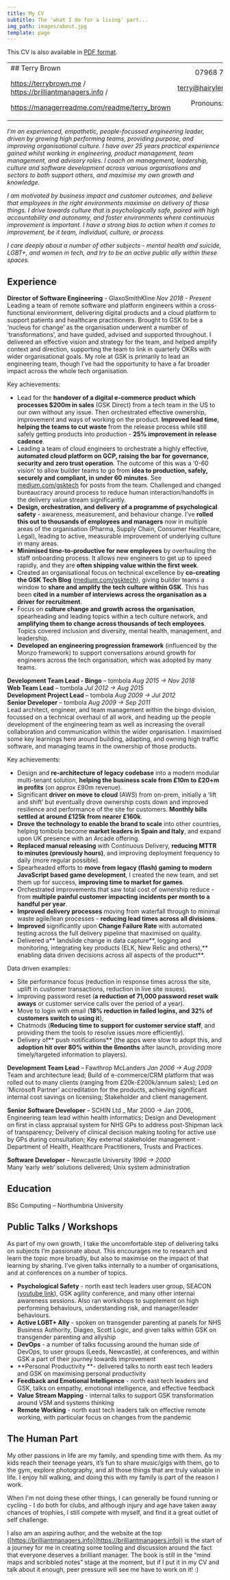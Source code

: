 ```yaml
---
title: My CV
subtitle: The 'what I do for a living' part...
img_path: images/about.jpg
template: page
---
```


This CV is also available in [PDF format](/assets/terry-brown-cv-april-2021.pdf).

<table>
  <tr>
   <td>## Terry Brown

<a href="https://terrybrown.me">https://terrybrown.me</a>   /  <a href="https://brilliantmanagers.info">https://brilliantmanagers.info</a> / 

<a href="https://managerreadme.com/readme/terry_brown">https://managerreadme.com/readme/terry_brown</a> 
   </td>
   <td style="text-align: right">
07968 765 139

terry@hairylemon.net

Pronouns: he/him
   </td>
  </tr>
</table>


_I’m an experienced, empathetic, people-focussed engineering leader, driven by growing high performing teams, providing purpose, and improving organisational culture.  I have over 25 years practical experience gained whilst working in engineering, product management, team management, and advisory roles. I coach on management, leadership, culture and software development across various organisations and sectors to both support others, and maximise my own growth and knowledge._

_I am motivated by business impact and customer outcomes, and believe that employees in the right environments maximise on delivery of those things. I drive towards culture that is psychologically safe, paired with high accountability and autonomy, and foster environments where continuous improvement is important.  I have a strong bias to action when it comes to improvement, be it team, individual, culture, or process._

_I care deeply about a number of other subjects - mental health and suicide, LGBT+, and women in tech, and try to be an active public ally within these spaces._


## Experience 

**Director of Software Engineering** - GlaxoSmithKline	_Nov 2018 - Present_
Leading a team of remote software and platform engineers within a cross-functional environment, delivering digital products and a cloud platform to support patients and healthcare practitioners.  Brought to GSK to be a ‘nucleus for change’ as the organisation underwent a number of ‘transformations’, and have guided, advised and supported throughout. I delivered an effective vision and strategy for the team, and helped amplify context and direction, supporting the team to  link in quarterly OKRs with wider organisational goals.  My role at GSK is primarily to lead an engineering team, though I’ve had the opportunity to have a far broader impact across the whole tech organisation.

Key achievements:
*   Lead for the **handover of a digital e-commerce product which processes $200m in sales** (GSK Direct) from a tech team in the US to our own without any issue.  Then orchestrated effective ownership, improvement and ways of working on the product.  **Improved lead time, helping the teams to cut waste** from the release process while still safely getting products into production - **25% improvement in release cadence**.  
*   Leading a team of cloud engineers to orchestrate a highly effective, **automated cloud platform on GCP, raising the bar for governance, security and zero trust operation**.  The outcome of this was a ‘0-60 vision’ to allow builder teams to go from **idea to production, safely, securely and compliant, in under 60 minutes**.  See [medium.com/gsktech](http://medium.com/gsktech) for posts from the team.  Challenged and changed bureaucracy around process to reduce human interaction/handoffs in the delivery value stream significantly. 
*   **Design, orchestration, and delivery of a programme of psychological safety** - awareness, measurement, and behaviour change.  I’ve **rolled this out to thousands of employees and managers** now in multiple areas of the organisation (Pharma, Supply Chain, Consumer Healthcare, Legal), leading to active, measurable improvement of underlying culture in many areas.
*   **Minimised time-to-productive for new employees** by overhauling the staff onboarding process.  It allows new engineers to get up to speed rapidly, and they are **often shipping value within the first week**.
*   Created an organisational focus on technical excellence by **co-creating the GSK Tech Blog** ([medium.com/gsktech](http://medium.com/gsktech)), giving builder teams a window to **share and amplify the tech culture within GSK**.  This has been **cited in a number of interviews across the organisation as a driver for recruitment**.
*   Focus on **culture change and growth across the organisation**, spearheading and leading topics within a tech culture network, and **amplifying them to change across thousands of tech employees**.  Topics covered  inclusion and diversity, mental health, management, and leadership.
*   **Developed an engineering progression framework** (influenced by the Monzo framework) to support conversations around growth for engineers across the tech organisation, which was adopted by many teams.



**Development Team Lead - Bingo** – tombola	 _Aug 2015 → Nov 2018_ <br />
**Web Team Lead** – tombola 	_Jul 2012 → Aug 2015_ <br />
**Development Project Lead** – tombola	_Aug 2009 → Jul 2012_ <br />
**Senior Developer** – tombola	_Aug 2009 → Sep 2011_ <br />
Lead architect, engineer, and team management within the bingo division, focussed on a technical overhaul of all work, and heading up the people development of the engineering team as well as increasing the overall collaboration and communication within the wider organisation.  I maximised some key learnings here around building, adapting, and owning high traffic software, and managing teams in the ownership of those products.

Key achievements:
*   Design and **re-architecture of legacy codebase** into a modern modular multi-tenant solution, **helping the business scale from £10m to £20+m in profits** (on approx £90m revenue).
*   Significant **driver on move to cloud** (AWS) from on-prem, initially a ‘lift and shift’ but eventually drove ownership costs down and improved resilience and performance of the site for customers. **Monthly bills settled at around £125k from nearer £160k**.
*   **Drove the technology to enable the brand to scale** into other countries, helping tombola become **market leaders in Spain and Italy**, and expand upon UK presence with an Arcade offering.
*   **Replaced manual releasing** with Continuous Delivery, **reducing MTTR to minutes (previously hours)**, and improving deployment frequency to daily (more regular possible).
*   Spearheaded efforts to **move from legacy (flash) gaming to modern JavaScript based game development**, I created the new team, and set them up for success, **improving time to market for games**.
*   Orchestrated improvements that saw total cost of ownership reduce - from **multiple painful customer impacting  incidents per month to a handful per year**.
*   **Improved delivery processes** moving from waterfall through to minimal waste agile/lean processes - **reducing lead times across all divisions**.
*   **Improved** significantly upon **Change Failure Rate** with automated testing across the full delivery pipeline that maximised on quality.
*   Delivered a** landslide change in data capture**, logging and monitoring, integrating key products (ELK, New Relic and others),** enabling data driven decisions across all aspects of the product**.

Data driven examples:
*   Site performance focus (reduction in response times across the site, uplift in customer transactions, reduction in live site issues).
*   Improving password reset (**a reduction of 71,000 password reset walk aways** or customer service calls over the period of a year).
*   Move to login with email (**18% reduction in failed logins, and 32% of customers switch to using it**), 
*   Chatmods (**Reducing time to support for customer service staff**, and providing them the tools to resolve issues more efficiently). 
*   Delivery of** push notifications** (the apps were slow to adopt this, and **adoption hit over 80% within the 6months** after launch, providing more timely/targeted information to players).

**Development Team Lead** – Fawthrop McLanders	_Jan 2006 → Aug 2009_ <br />
Team and architecture lead; Build of e-commerce/CRM platform that was rolled out to many clients (ranging from £20k-£200k/annum sales); Led on ‘Microsoft Partner’ accreditation for the products, achieving significant internal cost savings on licensing; Stakeholder and client management.

**Senior Software Developer** – SCHIN Ltd	_ Mar 2000 → Jan 2006_ <br />
Engineering team lead within health informatics; Design and Development on first in class appraisal system for NHS GPs to address post-Shipman lack of transparency; Delivery of clinical decision making tooling for active use by GPs during consultation; Key external stakeholder management - Department of Health, Healthcare Practitioners,  Trusts and Practices.

**Software Developer** – Newcastle University	_1996 → 2000_ <br />
Many ‘early web’ solutions delivered; Unix system administration


## Education 
BSc Computing – Northumbria University


## Public Talks / Workshops
As part of my own growth, I take the uncomfortable step of delivering talks on subjects I’m passionate about.  This encourages me to research and learn the topic more broadly, but also to maximise on the impact of that learning by sharing.  I’ve given talks internally to a number of organisations, and at conferences on a number of topics.
*   **Psychological Safety** - north east tech leaders user group, SEACON ([youtube link](https://www.youtube.com/watch?v=3uLrWEUlaP0&ab_channel=SEACOMGlobal)), GSK agility conference, and many other internal awareness sessions.  Also ran workshops to supplement  on high performing behaviours, understanding risk, and manager/leader behaviours.
*   **Active LGBT+ Ally** - spoken on transgender parenting at panels for NHS Business Authority, Diageo, Scott Logic, and given talks within GSK on transgender parenting and allyship
*   **DevOps** - a number of talks focussing around the human side of DevOps, to user groups (Leeds, Newcastle), at conferences, and within GSK a part of their journey towards improvement
*   **Personal Productivity **- delivered talks to north east tech leaders and GSK on maximising personal productivity
*   **Feedback and Emotional Intelligence** - north east tech leaders and GSK, talks on empathy, emotional intelligence, and effective feedback
*   **Value Stream Mapping** - internal talks to support GSK transformation around VSM and systems thinking
*   **Remote Working** - north east tech leaders talk on effective remote working, with particular focus on changes from the pandemic


## The Human Part
My other passions in life are my family, and spending time with them.  As my kids reach their teenage years, it’s fun to share music/gigs with them, go to the gym, explore photography, and all those things that are truly valuable in life.  I enjoy hill walking, and doing this with my family is part of the reason I work.

When I'm not doing these other things, I can generally be found running or cycling - I do both for clubs, and although injury and age have taken away chances of trophies, I still compete with myself, and find it a great outlet of self challenge.

I also am an aspiring author, and the website at the top ([https://brilliantmanagers.info](https://brilliantmanagers.info)) is the start of a journey for me in creating some tooling and discussion around the fact that everyone deserves a brilliant manager.  The book is still in the “mind maps and scribbled notes” stage at the moment, but if I put it in my CV and talk about it enough, peer pressure will see me have to work on it! :) 
